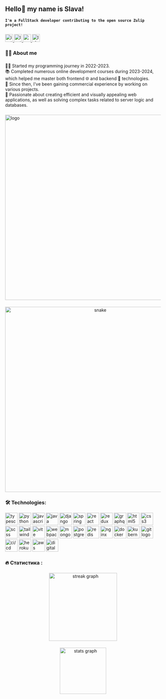 ## Hello👋 my name is Slava!

**`I'm a FullStack developer contributing to the open source Zulip project!`**

###

<div align="left">
  <a href="https://www.instagram.com/cook1e____" target="_blank">
    <img src="https://img.shields.io/static/v1?message=Instagram&logo=instagram&label=&color=E4405F&logoColor=white&labelColor=&style=for-the-badge" height="25" alt="instagram logo" />
  </a>
  <a href="https://leetcode.com/u/lokrip2" target="_blank">
    <img src="https://img.shields.io/static/v1?message=LeetCode&logo=leetcode&label=&color=FFA116&logoColor=white&labelColor=&style=for-the-badge" height="25" alt="leetcode logo" />
  </a>
  <a href="https://www.codewars.com/users/LOKR1P" target="_blank">
    <img src="https://img.shields.io/static/v1?message=Codewars&logo=codewars&label=&color=B1361E&logoColor=white&labelColor=&style=for-the-badge" height="25" alt="codewars logo" />
  </a>
  
  <a href="https://lalafo.kg/user/12763056" target="_blank">
    <img src="https://img.shields.io/static/v1?message=Lalafo&logo=lalafo&label=&color=007AFF&logoColor=white&labelColor=&style=for-the-badge" height="25" alt="lalafo logo" />
  </a>
</div>

###

<h3 align="left">👩‍💻  About me</h3>

###

<p align="left">👨‍💻 Started my programming journey in 2022-2023.<br>
📚 Completed numerous online development courses during 2023-2024, which helped me master both frontend 🌐 and backend 🔧 technologies.<br>
💼 Since then, I've been gaining commercial experience by working on various projects.<br>
🎨 Passionate about creating efficient and visually appealing web applications, as well as solving complex tasks related to server logic and databases.</p>

###

<p align="left">
 <img width="600" src="https://images-wixmp-ed30a86b8c4ca887773594c2.wixmp.com/f/c83c004e-1370-4756-88e5-4071de797088/dgdq8br-09cc7ad6-a021-47a5-b0e0-917b12b0f7a7.gif?token=eyJ0eXAiOiJKV1QiLCJhbGciOiJIUzI1NiJ9.eyJzdWIiOiJ1cm46YXBwOjdlMGQxODg5ODIyNjQzNzNhNWYwZDQxNWVhMGQyNmUwIiwiaXNzIjoidXJuOmFwcDo3ZTBkMTg4OTgyMjY0MzczYTVmMGQ0MTVlYTBkMjZlMCIsIm9iaiI6W1t7InBhdGgiOiJcL2ZcL2M4M2MwMDRlLTEzNzAtNDc1Ni04OGU1LTQwNzFkZTc5NzA4OFwvZGdkcThici0wOWNjN2FkNi1hMDIxLTQ3YTUtYjBlMC05MTdiMTJiMGY3YTcuZ2lmIn1dXSwiYXVkIjpbInVybjpzZXJ2aWNlOmZpbGUuZG93bmxvYWQiXX0.tqRMtE-b2QiI2nnefNxSDMJvZCcYqFmq2ccg_Xfzqb8" alt="logo"/>
</p>

###

<p align="center">
 <img width="600" src="[assets/github-snake.svg](https://images-wixmp-ed30a86b8c4ca887773594c2.wixmp.com/f/c83c004e-1370-4756-88e5-4071de797088/dgdq8br-09cc7ad6-a021-47a5-b0e0-917b12b0f7a7.gif?token=eyJ0eXAiOiJKV1QiLCJhbGciOiJIUzI1NiJ9.eyJzdWIiOiJ1cm46YXBwOjdlMGQxODg5ODIyNjQzNzNhNWYwZDQxNWVhMGQyNmUwIiwiaXNzIjoidXJuOmFwcDo3ZTBkMTg4OTgyMjY0MzczYTVmMGQ0MTVlYTBkMjZlMCIsIm9iaiI6W1t7InBhdGgiOiJcL2ZcL2M4M2MwMDRlLTEzNzAtNDc1Ni04OGU1LTQwNzFkZTc5NzA4OFwvZGdkcThici0wOWNjN2FkNi1hMDIxLTQ3YTUtYjBlMC05MTdiMTJiMGY3YTcuZ2lmIn1dXSwiYXVkIjpbInVybjpzZXJ2aWNlOmZpbGUuZG93bmxvYWQiXX0.tqRMtE-b2QiI2nnefNxSDMJvZCcYqFmq2ccg_Xfzqb8)" alt="snake"/>
</p>

###

<h3 align="left">🛠 Technologies:</h3>

<div align="left">
  <img src="https://skillicons.dev/icons?i=typescript" height="40" alt="typescript logo" />
  <img src="https://skillicons.dev/icons?i=python" height="40" alt="python logo" />
  <img src="https://cdn.jsdelivr.net/gh/devicons/devicon/icons/javascript/javascript-original.svg" height="40" alt="javascript logo" />
  <img src="https://cdn.jsdelivr.net/gh/devicons/devicon/icons/java/java-original.svg" height="40" alt="java logo" />
  <img src="https://skillicons.dev/icons?i=django" height="40" alt="django framework logo" />
  <img src="https://skillicons.dev/icons?i=spring" height="40" alt="spring framework logo" />
  <img src="https://skillicons.dev/icons?i=react" height="40" alt="react logo" />
  <img src="https://skillicons.dev/icons?i=redux" height="40" alt="redux logo" />
  <img src="https://skillicons.dev/icons?i=graphql" height="40" alt="graphql logo" />
  <img src="https://cdn.jsdelivr.net/gh/devicons/devicon/icons/html5/html5-original.svg" height="40" alt="html5 logo" />
  <img src="https://cdn.jsdelivr.net/gh/devicons/devicon/icons/css3/css3-original.svg" height="40" alt="css3 logo" />
  <img src="https://skillicons.dev/icons?i=scss" height="40" alt="scss logo" />
  <img src="https://skillicons.dev/icons?i=tailwind" height="40" alt="tailwind logo" />
  <img src="https://skillicons.dev/icons?i=vite" height="40" alt="vite logo" />
  <img src="https://skillicons.dev/icons?i=webpack" height="40" alt="webpack logo" />
  <img src="https://skillicons.dev/icons?i=mongodb" height="40" alt="mongodb logo" />
  <img src="https://skillicons.dev/icons?i=postgres" height="40" alt="postgresql logo" />
  <img src="https://skillicons.dev/icons?i=redis" height="40" alt="redis logo" />
  <img src="https://skillicons.dev/icons?i=nginx" height="40" alt="nginx logo" />
  <img src="https://skillicons.dev/icons?i=docker" height="40" alt="docker logo" />
  <img src="https://skillicons.dev/icons?i=kubernetes" height="40" alt="kubernetes logo" />
  <img src="https://skillicons.dev/icons?i=git" height="40" alt="git logo" />
  <img src="https://skillicons.dev/icons?i=githubactions" height="40" alt="ci/cd logo" />
  <img src="https://skillicons.dev/icons?i=heroku" height="40" alt="heroku logo" />
  <img src="https://skillicons.dev/icons?i=aws" height="40" alt="aws logo" />
  <img src="https://skillicons.dev/icons?i=digitalocean" height="40" alt="digitalocean logo" />
</div>

###

<h3 align="left">🔥   Cтатистика :</h3>

###

<div align="center">
  <img src="http://github-profile-summary-cards.vercel.app/api/cards/stats?username=lokrip&theme=apprentice" height="220" alt="streak graph"  />
</div>

###

<div align="center">
  <img src="http://github-profile-summary-cards.vercel.app/api/cards/productive-time?username=lokrip&theme=apprentice&utcOffset=8" height="150" alt="stats graph"  />
</div>

###

